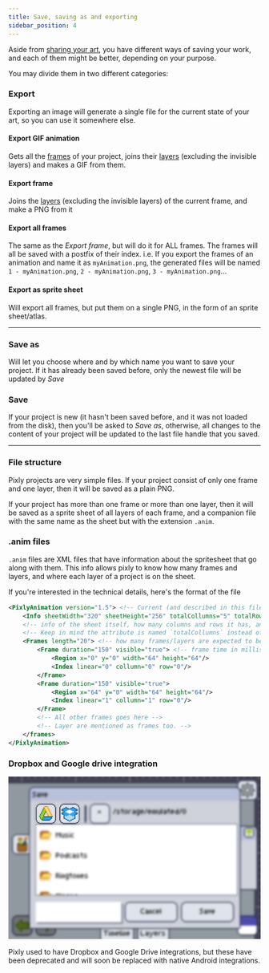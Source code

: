 ```yaml
---
title: Save, saving as and exporting
sidebar_position: 4
---
```

Aside from [sharing your art][share], you have different ways of saving your work, and each of them might be better, depending on your purpose.

You may divide them in two different categories:

### Export

Exporting an image will generate a single file for the current state of your art, so you can use it somewhere else.

#### Export GIF animation

Gets all the [frames][animation] of your project, joins their [layers][layer] (excluding the invisible layers) and makes a GIF from them.

#### Export frame

Joins the [layers][layer] (excluding the invisible layers) of the current frame, and make a PNG from it

#### Export all frames

The same as the *Export frame*, but will do it for ALL frames. The frames will all be saved with a postfix of their index. i.e. If you export the frames of an animation and name it as `myAnimation.png`, the generated files will be named `1 - myAnimation.png`, `2 - myAnimation.png`, `3 - myAnimation.png`...

#### Export as sprite sheet

Will export all frames, but put them on a single PNG, in the form of an sprite sheet/atlas.

------------

### Save as

Will let you choose where and by which name you want to save your project. If it has already been saved before, only the newest file will be updated by *Save*

### Save

If your project is new (it hasn't been saved before, and it was not loaded from the disk), then you'll be asked to *Save as*, otherwise, all changes to the content of your project will be updated to the last file handle that you saved.

------------

### File structure

Pixly projects are very simple files. If your project consist of only one frame and one layer, then it will be saved as a plain PNG.

If your project has more than one frame or more than one layer, then it will be saved as a sprite sheet of all layers of each frame, and a companion file with the same name as the sheet but with the extension `.anim`.

### .anim files

`.anim` files are XML files that have information about the spritesheet that go along with them. This info allows pixly to know how many frames and layers, and where each layer of a project is on the sheet.

If you're interested in the technical details, here's the format of the file

```xml
<PixlyAnimation version="1.5"> <!-- Current (and described in this file) version is 1.5 -->
	<Info sheetWidth="320" sheetHeight="256" totalCollumns="5" totalRows="4" frameWidth="64" frameHeight="64" layerCount="2"/>
	<!-- info of the sheet itself, how many columns and rows it has, and what size is each frame/layer. Also, the amount of layers the project has -->
	<!-- Keep in mind the attribute is named `totalCollumns` instead of `totalColumns`. It was a typo that ended up never being fixed. -->
	<Frames length="20"> <!-- how many frames/layers are expected to be inside this tag -->
		<Frame duration="150" visible="true"> <!-- frame time in millisseconds and if it is visible -->
			<Region x="0" y="0" width="64" height="64"/>
			<Index linear="0" collumn="0" row="0"/>
		</Frame>
		<Frame duration="150" visible="true">
			<Region x="64" y="0" width="64" height="64"/>
			<Index linear="1" collumn="1" row="0"/>
		</Frame>
		<!-- All other frames goes here -->
		<!-- Layer are mentioned as frames too. -->
	</frames>
</PixlyAnimation>
```

### Dropbox and Google drive integration

![Dropbox and Google Drive](./save-dbgd.png)

Pixly used to have Dropbox and Google Drive integrations, but these have been deprecated and will soon be replaced with native Android integrations.

[share]: share.md
[animation]: ../../animation/index.md
[layer]: ../../layers/index.md
[load]: open-import.md